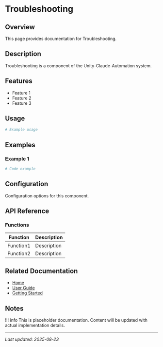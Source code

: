 # Troubleshooting

## Overview

This page provides documentation for Troubleshooting.

## Description

Troubleshooting is a component of the Unity-Claude-Automation system.

## Features

- Feature 1
- Feature 2
- Feature 3

## Usage

```powershell
# Example usage
```

## Examples

### Example 1

```powershell
# Code example
```

## Configuration

Configuration options for this component.

## API Reference

### Functions

| Function | Description |
|----------|-------------|
| Function1 | Description |
| Function2 | Description |

## Related Documentation

- [Home](../index.md)
- [User Guide](../user-guide/overview.md)
- [Getting Started](../getting-started/installation.md)

## Notes

!!! info
    This is placeholder documentation. Content will be updated with actual implementation details.

---

*Last updated: 2025-08-23*
